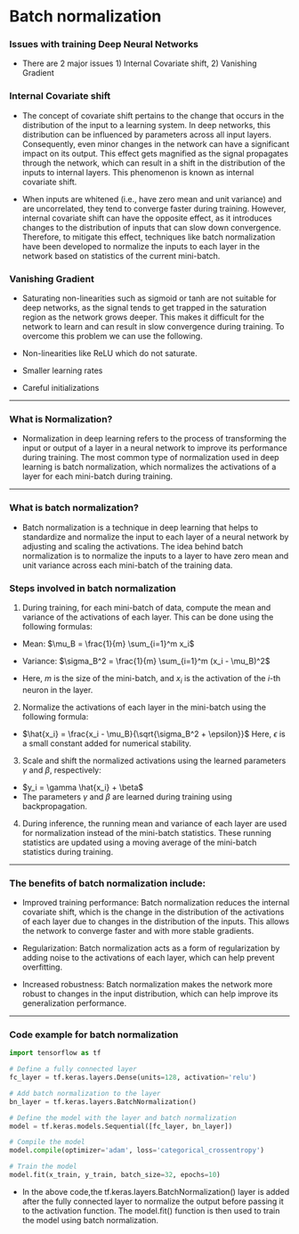 # Batch normalization

### Issues with training Deep Neural Networks 

- There are 2 major issues 1) Internal Covariate shift, 2) Vanishing Gradient

### Internal Covariate shift

- The concept of covariate shift pertains to the change that occurs in the distribution of the input to a learning system. In deep networks, this distribution can be influenced by parameters across all input layers. Consequently, even minor changes in the network can have a significant impact on its output. This effect gets magnified as the signal propagates through the network, which can result in a shift in the distribution of the inputs to internal layers. This phenomenon is known as internal covariate shift.

- When inputs are whitened (i.e., have zero mean and unit variance) and are uncorrelated, they tend to converge faster during training. However, internal covariate shift can have the opposite effect, as it introduces changes to the distribution of inputs that can slow down convergence. Therefore, to mitigate this effect, techniques like batch normalization have been developed to normalize the inputs to each layer in the network based on statistics of the current mini-batch.

### Vanishing Gradient

- Saturating non-linearities such as sigmoid or tanh are not suitable for deep networks, as the signal tends to get trapped in the saturation region as the network grows deeper. This makes it difficult for the network to learn and can result in slow convergence during training. To overcome this problem we can use the following.

- Non-linearities like ReLU which do not saturate.
- Smaller learning rates
- Careful initializations
---
### What is Normalization?

- Normalization in deep learning refers to the process of transforming the input or output of a layer in a neural network to improve its performance during training. The most common type of normalization used in deep learning is batch normalization, which normalizes the activations of a layer for each mini-batch during training.
---
### What is batch normalization?

- Batch normalization is a technique in deep learning that helps to standardize and normalize the input to each layer of a neural network by adjusting and scaling the activations. The idea behind batch normalization is to normalize the inputs to a layer to have zero mean and unit variance across each mini-batch of the training data.

### Steps involved in batch normalization

1) During training, for each mini-batch of data, compute the mean and variance of the activations of each layer. This can be done using the following formulas:

- Mean: $\mu_B = \frac{1}{m} \sum_{i=1}^m x_i$

- Variance: $\sigma_B^2 = \frac{1}{m} \sum_{i=1}^m (x_i - \mu_B)^2$

- Here, $m$ is the size of the mini-batch, and $x_i$ is the activation of the $i$-th neuron in the layer.

2) Normalize the activations of each layer in the mini-batch using the following formula:

- $\hat{x_i} = \frac{x_i - \mu_B}{\sqrt{\sigma_B^2 + \epsilon}}$
Here, $\epsilon$ is a small constant added for numerical stability.

3) Scale and shift the normalized activations using the learned parameters $\gamma$ and $\beta$, respectively:

- $y_i = \gamma \hat{x_i} + \beta$
- The parameters $\gamma$ and $\beta$ are learned during training using backpropagation.

4) During inference, the running mean and variance of each layer are used for normalization instead of the mini-batch statistics. These running statistics are updated using a moving average of the mini-batch statistics during training.
---
### The benefits of batch normalization include:

- Improved training performance: Batch normalization reduces the internal covariate shift, which is the change in the distribution of the activations of each layer due to changes in the distribution of the inputs. This allows the network to converge faster and with more stable gradients.

- Regularization: Batch normalization acts as a form of regularization by adding noise to the activations of each layer, which can help prevent overfitting.

- Increased robustness: Batch normalization makes the network more robust to changes in the input distribution, which can help improve its generalization performance.
---
### Code example for batch normalization

```python
import tensorflow as tf

# Define a fully connected layer
fc_layer = tf.keras.layers.Dense(units=128, activation='relu')

# Add batch normalization to the layer
bn_layer = tf.keras.layers.BatchNormalization()

# Define the model with the layer and batch normalization
model = tf.keras.models.Sequential([fc_layer, bn_layer])

# Compile the model
model.compile(optimizer='adam', loss='categorical_crossentropy')

# Train the model
model.fit(x_train, y_train, batch_size=32, epochs=10)
```

- In the above code,the tf.keras.layers.BatchNormalization() layer is added after the fully connected layer to normalize the output before passing it to the activation function. The model.fit() function is then used to train the model using batch normalization.